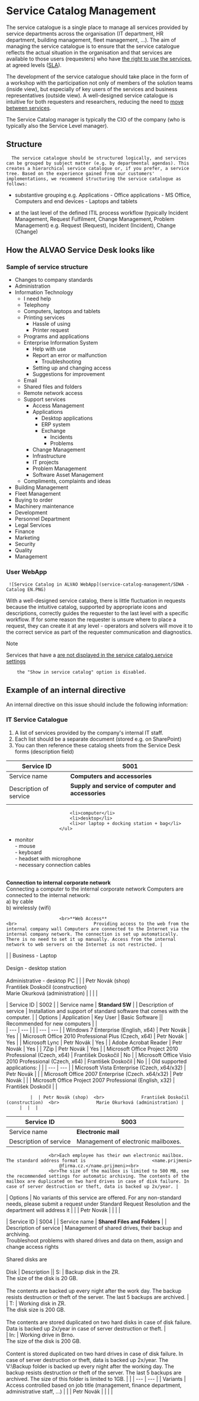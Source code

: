 # Service Catalog Management
      
The service catalogue is a single place to manage all services provided by service departments across the organisation (IT department, HR department, building management, fleet management, ...). The aim of managing the service catalogue is to ensure that the service catalogue reflects the actual situation in the organisation and that services are available to those users (requesters) who have [the right to use the services](../alvao-asset-management/implementation/users/permissions), at agreed levels ([SLA](../alvao-service-desk/implementation/services/sla)).
     
The development of the service catalogue should take place in the form of a workshop with the participation not only of members of the solution teams (inside view), but especially of key users of the services and business representatives (outside view). A well-designed service catalogue is intuitive for both requesters and researchers, reducing the need to [move between services](../alvao-service-desk/requests/move-to-another-service).
     
The Service Catalog manager is typically the CIO of the company (who is typically also the Service Level manager).
      
## Structure
      The service catalogue should be structured logically, and services can be grouped by subject matter (e.g. by departmental agendas). This creates a hierarchical service catalogue or, if you prefer, a service tree. Based on the experience gained from our customers' implementations, we recommend structuring the service catalogue as follows:     
- substantive grouping
e.g. Applications - Office applications - MS Office, Computers and end devices - Laptops and tablets

- at the last level of the defined ITIL process workflow (typically Incident Management, Request Fulfilment, Change Management, Problem Management)
e.g. Request (Request), Incident (Incident), Change (Change)
       
## How the ALVAO Service Desk looks like
     
### Sample of service structure

- Changes to company standards
- Administration
- Information Technology
    - I need help
    - Telephony
    - Computers, laptops and tablets
    - Printing services
        - Hassle of using
        - Printer request
    - Programs and applications
    - Enterprise Information System
        - Help with use
        - Report an error or malfunction
            - Troubleshooting
        - Setting up and changing access
        - Suggestions for improvement
    - Email
    - Shared files and folders
    - Remote network access
    - Support services
        - Access Management
        - Applications
            - Desktop applications
            - ERP system
            - Exchange
                - Incidents
                - Problems
        - Change Management
        - Infrastructure
        - IT projects
        - Problem Management
        - Software Asset Management
    - Compliments, complaints and ideas
- Building Management
- Fleet Management
- Buying to order
- Machinery maintenance
- Development
- Personnel Department
- Legal Services
- Finance
- Marketing
- Security
- Quality
- Management

### User WebApp
     ![Service Catalog in ALVAO WebApp](service-catalog-management/SDWA - Catalog EN.PNG)        
With a well-designed service catalog, there is little fluctuation in requests because the intuitive catalog, supported by appropriate icons and descriptions, correctly guides the requester to the last level with a specific workflow. If for some reason the requester is unsure where to place a request, they can create it at any level - operators and solvers will move it to the correct service as part of the requester communication and diagnostics.

> [!NOTE]
> Services that have a [are not displayed in the service catalog.service settings](../list-of-windows/alvao-webapp/administration/service-desk/service/create-service)

        the "Show in service catalog" option is disabled.

## Example of an internal directive
     
An internal directive on this issue should include the following information:
     
### IT Service Catalogue

1. A list of services provided by the company's internal IT staff.
2. Each list should be a separate document (stored e.g. on SharePoint)
3. You can then reference these catalog sheets from the Service Desk forms (description field)

| Service ID | S001 |
| --- | --- |
| Service name | **Computers and accessories** |
| Description of service | **Supply and service of computer and accessories**<br><ul>
                            <li>computer</li>
                            <li>desktop</li>
                            <li>or laptop + docking station + bag</li>
                        </ul>
                        
 - monitor<br>
                        - mouse<br>
                        - keyboard<br>
                        - headset with microphone<br>
                        - necessary connection cables<br>

 <br>**Connection to internal corporate network**         <br>      Connecting a computer to the internal corporate network Computers are connected to the internal network:  <br>      a) by cable        <br>      b) wirelessly (wifi)<br>

                        <br>**Web Access**                               <br>                             Providing access to the web from the internal company wall Computers are connected to the Internet via the internal company network. The connection is set up automatically. There is no need to set it up manually. Access from the internal network to web servers on the Internet is not restricted. |
|  | Business - Laptop<br>
                    <br>Design - desktop station<br>
                    <br>Administrative - desktop PC |
|  | Petr Novák (shop)  <br>                         František Doskočil (construction)  <br>                         Marie Okurková (administration) |
|  |  |

| Service ID | S002 |
| Service name | **Standard SW** |
| Description of service | Installation and support of standard software that comes with the computer. |
| Options | Application | Key User | Basic Software || Recommended for new computers |  |<br>| --- | --- | |
| --- | --- |
| Windows 7 Enterprise (English, x64) | Petr Novák | Yes |
| Microsoft Office 2010 Professional Plus (Czech, x64) | Petr Novák | Yes |
| Microsoft Lync | Petr Novák | Yes |
| Adobe Acrobat Reader | Petr Novák | Yes |
| 7Zip | Petr Novák | Yes |
| Microsoft Office Project 2010 Professional (Czech, x64) | František Doskočil | No |
| Microsoft Office Visio 2010 Professional (Czech, x64) | František Doskočil | No |
| Old supported applications: |  |
| --- | --- |
| Microsoft Vista Enterprise (Czech, x64/x32) | Petr Novák |  |
| Microsoft Office 2007 Enterprise (Czech. x64/x32) | Petr Novák |  |
| Microsoft Office Project 2007 Professional (English, x32) | František Doskočil |  |

             |  | Petr Novák (shop)  <br>              František Doskočil (construction)  <br>              Marie Okurková (administration) |
         |  |  |

| Service ID | S003 |
| --- | --- |
| Service name | **Electronic mail** |
| Description of service | Management of electronic mailboxes.<br>
                    <br>Each employee has their own electronic mailbox. The standard address format is                         <name.prijmeni>
                        @firma.cz.</name.prijmeni><br>
                    <br>The size of the mailbox is limited to 500 MB, see the recommended settings for automatic archiving. The contents of the mailbox are duplicated on two hard drives in case of disk failure. In case of server destruction or theft, data is backed up 2x/year. |
| Options | No variants of this service are offered. For any non-standard needs, please submit a request under Standard Request Resolution and the department will address it |
|  | Petr Novák |
|  |  |

| Service ID | S004 |
| Service name | **Shared Files and Folders** |
| Description of service | Management of shared drives, their backup and archiving.  <br>
                    Troubleshoot problems with shared drives and data on them, assign and change access rights
   <br>
                      <br>
                    Shared disks are<br><br> Disk | Description || S: | Backup disk in the ZR.
                                  <br>
                                The size of the disk is 20 GB.  <br>
                                  <br>
                                The contents are backed up every night after the work day. The backup resists destruction or theft of the server. The last 5 backups are archived. |<br>| T: | Working disk in ZR.
                                  <br>
                                The disk size is 200 GB.  <br>
                                  <br>
                                The contents are stored duplicated on two hard disks in case of disk failure. Data is backed up 2x/year in case of server destruction or theft. |<br>| In: | Working drive in Brno.
                                  <br>
                                The size of the disk is 200 GB.  <br>
                                  <br>
                                Content is stored duplicated on two hard drives in case of disk failure. In case of server destruction or theft, data is backed up 2x/year. The V:\Backup folder is backed up every night after the working day. The backup resists destruction or theft of the server.  The last 5 backups are archived. The size of this folder is limited to 1GB. | |
| --- | --- |
| Variants | Access controlled based on job title (management, finance department, administrative staff, ...) |
|  | Petr Novák |
|  |  |
